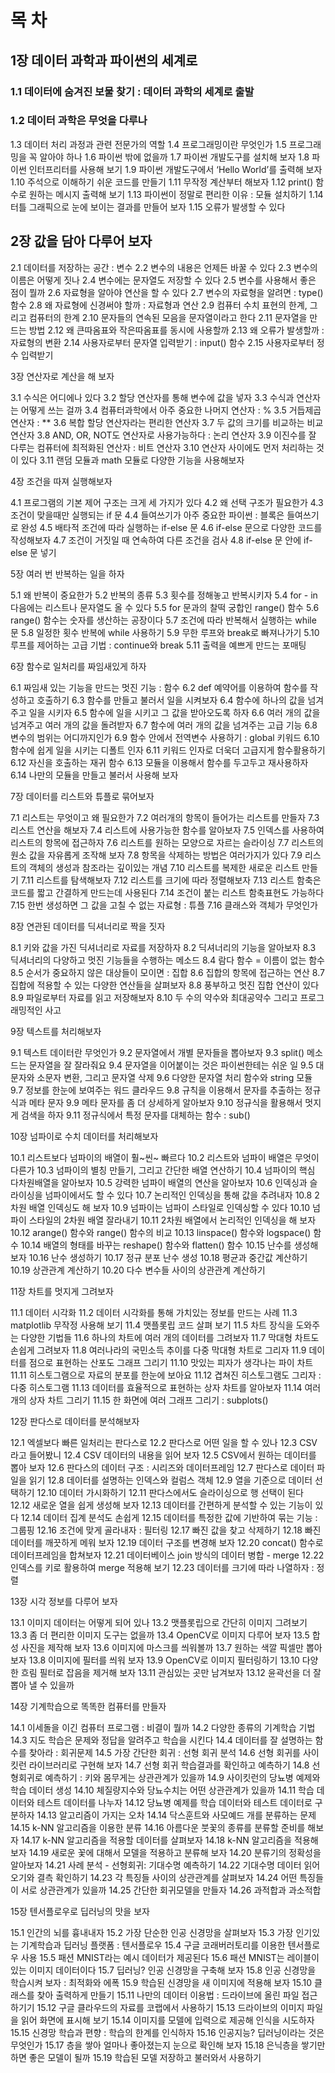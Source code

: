 # 목 차

## 1장 데이터 과학과 파이썬의 세계로
### 1.1 데이터에 숨겨진 보물 찾기 : 데이터 과학의 세계로 출발
### 1.2 데이터 과학은 무엇을 다루나 
1.3 데이터 처리 과정과 관련 전문가의 역할
1.4 프로그래밍이란 무엇인가
1.5 프로그래밍을 꼭 알아야 하나
1.6 파이썬 밖에 없을까
1.7 파이썬 개발도구를 설치해 보자
1.8 파이썬 인터프리터를 사용해 보기
1.9 파이썬 개발도구에서 ‘Hello World’를 출력해 보자
1.10 주석으로 이해하기 쉬운 코드를 만들기
1.11 무작정 계산부터 해보자
1.12 print() 함수로 원하는 메시지 출력해 보기
1.13 파이썬이 정말로 편리한 이유 : 모듈 설치하기
1.14 터틀 그래픽으로 눈에 보이는 결과를 만들어 보자
1.15 오류가 발생할 수 있다


## 2장 값을 담아 다루어 보자
2.1 데이터를 저장하는 공간 : 변수
2.2 변수의 내용은 언제든 바꿀 수 있다
2.3 변수의 이름은 어떻게 짓나
2.4 변수에는 문자열도 저장할 수 있다
2.5 변수를 사용해서 좋은 점이 뭘까
2.6 자료형을 알아야 연산을 할 수 있다
2.7 변수의 자료형을 알려면 : type() 함수
2.8 왜 자료형에 신경써야 할까 : 자료형과 연산
2.9 컴퓨터 수치 표현의 한계, 그리고 컴퓨터의 한계
2.10 문자들의 연속된 모음을 문자열이라고 한다
2.11 문자열을 만드는 방법
2.12 왜 큰따옴표와 작은따옴표를 동시에 사용할까
2.13 왜 오류가 발생할까 : 자료형의 변환
2.14 사용자로부터 문자열 입력받기 : input() 함수
2.15 사용자로부터 정수 입력받기


3장 연산자로 계산을 해 보자

3.1 수식은 어디에나 있다
3.2 할당 연산자를 통해 변수에 값을 넣자
3.3 수식과 연산자는 어떻게 쓰는 걸까
3.4 컴퓨터과학에서 아주 중요한 나머지 연산자 : %
3.5 거듭제곱 연산자 : **
3.6 복합 할당 연산자라는 편리한 연산자
3.7 두 값의 크기를 비교하는 비교 연산자
3.8 AND, OR, NOT도 연산자로 사용가능하다 : 논리 연산자
3.9 이진수를 잘 다루는 컴퓨터에 최적화된 연산자 : 비트 연산자
3.10 연산자 사이에도 먼저 처리하는 것이 있다
3.11 랜덤 모듈과 math 모듈로 다양한 기능을 사용해보자

4장 조건을 따져 실행해보자

4.1 프로그램의 기본 제어 구조는 크게 세 가지가 있다
4.2 왜 선택 구조가 필요한가
4.3 조건이 맞을때만 실행되는 if 문
4.4 들여쓰기가 아주 중요한 파이썬 : 블록은 들여쓰기로 완성
4.5 배타적 조건에 따라 실행하는 if-else 문
4.6 if-else 문으로 다양한 코드를 작성해보자
4.7 조건이 거짓일 때 연속하여 다른 조건을 검사
4.8 if-else 문 안에 if-else 문 넣기

5장 여러 번 반복하는 일을 하자

5.1 왜 반복이 중요한가
5.2 반복의 종류
5.3 횟수를 정해놓고 반복시키자
5.4 for - in 다음에는 리스트나 문자열도 올 수 있다
5.5 for 문과의 찰떡 궁합인 range() 함수
5.6 range() 함수는 숫자를 생산하는 공장이다
5.7 조건에 따라 반복해서 실행하는 while 문
5.8 일정한 횟수 반복에 while 사용하기
5.9 무한 루프와 break로 빠져나가기
5.10 루프를 제어하는 고급 기법 : continue와 break
5.11 출력을 예쁘게 만드는 포매팅

6장 함수로 일처리를 짜임새있게 하자

6.1 짜임새 있는 기능을 만드는 멋진 기능 : 함수
6.2 def 예약어를 이용하여 함수를 작성하고 호출하기
6.3 함수를 만들고 불러서 일을 시켜보자
6.4 함수에 하나의 값을 넘겨주고 일을 시키자
6.5 함수에 일을 시키고 그 값을 받아오도록 하자
6.6 여러 개의 값을 넘겨주고 여러 개의 값을 돌려받자
6.7 함수에 여러 개의 값을 넘겨주는 고급 기능
6.8 변수의 범위는 어디까지인가
6.9 함수 안에서 전역변수 사용하기 : global 키워드
6.10 함수에 쉽게 일을 시키는 디폴트 인자
6.11 키워드 인자로 더욱더 고급지게 함수활용하기
6.12 자신을 호출하는 재귀 함수
6.13 모듈을 이용해서 함수를 두고두고 재사용하자
6.14 나만의 모듈을 만들고 불러서 사용해 보자

7장 데이터를 리스트와 튜플로 묶어보자

7.1 리스트는 무엇이고 왜 필요한가
7.2 여러개의 항목이 들어가는 리스트를 만들자
7.3 리스트 연산을 해보자
7.4 리스트에 사용가능한 함수를 알아보자
7.5 인덱스를 사용하여 리스트의 항목에 접근하자
7.6 리스트를 원하는 모양으로 자르는 슬라이싱
7.7 리스트의 원소 값을 자유롭게 조작해 보자 
7.8 항목을 삭제하는 방법은 여러가지가 있다
7.9 리스트의 객체의 생성과 참조라는 깊이있는 개념
7.10 리스트를 복제한 새로운 리스트 만들기
7.11 리스트를 탐색해보자
7.12 리스트를 크기에 따라 정렬해보자
7.13 리스트 함축은 코드를 짧고 간결하게 만드는데 사용된다 
7.14 조건이 붙는 리스트 함축표현도 가능하다 
7.15 한번 생성하면 그 값을 고칠 수 없는 자료형 : 튜플
7.16 클래스와 객체가 무엇인가

8장 연관된 데이터를 딕셔너리로 짝을 짓자

8.1 키와 값을 가진 딕셔너리로 자료를 저장하자
8.2 딕셔너리의 기능을 알아보자 
8.3 딕셔너리의 다양하고 멋진 기능들을 수행하는 메소드
8.4 람다 함수 = 이름이 없는 함수
8.5 순서가 중요하지 않은 대상들이 모이면 : 집합 
8.6 집합의 항목에 접근하는 연산
8.7 집합에 적용할 수 있는 다양한 연산들을 살펴보자
8.8 풍부하고 멋진 집합 연산이 있다
8.9 파일로부터 자료를 읽고 저장해보자
8.10 두 수의 약수와 최대공약수 그리고 프로그래밍적인 사고

9장 텍스트를 처리해보자

9.1 텍스트 데이터란 무엇인가
9.2 문자열에서 개별 문자들을 뽑아보자
9.3 split() 메소드는 문자열을 잘 잘라줘요
9.4 문자열을 이어붙이는 것은 파이썬한테는 쉬운 일
9.5 대문자와 소문자 변환, 그리고 문자열 삭제 
9.6 다양한 문자열 처리 함수와 string 모듈
9.7 정보를 한눈에 보여주는 워드 클라우드
9.8 규칙을 이용해서 문자를 추출하는 정규식과 메타 문자 
9.9 메타 문자를 좀 더 상세하게 알아보자
9.10 정규식을 활용해서 멋지게 검색을 하자
9.11 정규식에서 특정 문자를 대체하는 함수 : sub()


10장 넘파이로 수치 데이터를 처리해보자

10.1 리스트보다 넘파이의 배열이 훨~씬~ 빠르다
10.2 리스트와 넘파이 배열은 무엇이 다른가
10.3 넘파이의 별칭 만들기, 그리고 간단한 배열 연산하기
10.4 넘파이의 핵심 다차원배열을 알아보자
10.5 강력한 넘파이 배열의 연산을 알아보자
10.6 인덱싱과 슬라이싱을 넘파이에서도 할 수 있다
10.7 논리적인 인덱싱을 통해 값을 추려내자
10.8 2차원 배열 인덱싱도 해 보자
10.9 넘파이는 넘파이 스타일로 인덱싱할 수 있다
10.10 넘파이 스타일의 2차원 배열 잘라내기
10.11 2차원 배열에서 논리적인 인덱싱을 해 보자
10.12 arange()  함수와 range() 함수의 비교
10.13 linspace() 함수와 logspace() 함수
10.14 배열의 형태를 바꾸는 reshape() 함수와 flatten() 함수
10.15 난수를 생성해보자
10.16 난수 생성하기
10.17 정규 분포 난수 생성
10.18 평균과 중간값 계산하기
10.19 상관관계 계산하기
10.20 다수 변수들 사이의 상관관계 계산하기

11장 차트를 멋지게 그려보자

11.1 데이터 시각화
11.2 데이터 시각화를 통해 가치있는 정보를 만드는 사례
11.3 matplotlib 무작정 사용해 보기
11.4 맷플롯립 코드 살펴 보기
11.5 차트 장식을 도와주는 다양한 기법들
11.6 하나의 차트에 여러 개의 데이터를 그려보자
11.7 막대형 차트도 손쉽게 그려보자
11.8 여러나라의 국민소득 추이를 다중 막대형 차트로 그리자
11.9 데이터를 점으로 표현하는 산포도 그래프 그리기
11.10 맛있는 피자가 생각나는 파이 차트
11.11 히스토그램으로 자료의 분포를 한눈에 보아요
11.12 겹쳐진 히스토그램도 그리자 : 다중 히스토그램
11.13 데이터를 효율적으로 표현하는 상자 차트를 알아보자
11.14 여러 개의 상자 차트 그리기
11.15 한 화면에 여러 그래프 그리기 : subplots()

12장 판다스로 데이터를 분석해보자

12.1 엑셀보다 빠른 일처리는 판다스로
12.2 판다스로 어떤 일을 할 수 있나
12.3 CSV 라고 들어봤니
12.4 CSV 데이터의 내용을 읽어 보자
12.5 CSV에서 원하는 데이터를 뽑아 보자
12.6 판다스의 데이터 구조 : 시리즈와 데이터프레임
12.7 판다스로 데이터 파일을 읽기
12.8 데이터를 설명하는 인덱스와 컬럼스 객체
12.9 열을 기준으로 데이터 선택하기
12.10 데이터 가시화하기
12.11 판다스에서도 슬라이싱으로 행 선택이 된다
12.12 새로운 열을 쉽게 생성해 보자
12.13 데이터를 간편하게 분석할 수 있는 기능이 있다
12.14 데이터 집계 분석도 손쉽게
12.15 데이터를 특정한 값에 기반하여 묶는 기능 : 그룹핑
12.16 조건에 맞게 골라내자 : 필터링
12.17 빠진 값을 찾고 삭제하기
12.18 빠진 데이터를 깨끗하게 메워 보자
12.19 데이터 구조를 변경해 보자
12.20 concat() 함수로 데이터프레임을 합쳐보자
12.21 데이터베이스 join 방식의 데이터 병합 - merge
12.22 인덱스를 키로 활용하여 merge 적용해 보기
12.23 데이터를 크기에 따라 나열하자 : 정렬

13장 시각 정보를 다루어 보자

13.1 이미지 데이터는 어떻게 되어 있나
13.2 맷플롯립으로 간단히 이미지 그려보기
13.3 좀 더 편리한 이미지 도구는 없을까
13.4 OpenCV로 이미지 다루어 보자
13.5 합성 사진을 제작해 보자
13.6 이미지에 마스크를 씌워볼까
13.7 원하는 색깔 픽셀만 뽑아 보자
13.8 이미지에 필터를 씌워 보자
13.9 OpenCV로 이미지 필터링하기
13.10 다양한 흐림 필터로 잡음을 제거해 보자
13.11 관심있는 곳만 남겨보자
13.12 윤곽선을 더 잘 뽑아 낼 수 있을까

14장 기계학습으로 똑똑한 컴퓨터를 만들자

14.1 이세돌을 이긴 컴퓨터 프로그램 : 비결이 뭘까
14.2 다양한 종류의 기계학습 기법
14.3 지도 학습은 문제와 정답을 알려주고 학습을 시킨다
14.4 데이터를 잘 설명하는 함수를 찾아라 : 회귀문제
14.5 가장 간단한 회귀 : 선형 회귀 분석
14.6 선형 회귀를 사이킷런 라이브러리로 구현해 보자
14.7 선형 회귀 학습결과를 확인하고 예측하기
14.8 선형회귀로 예측하기 : 키와 몸무게는 상관관계가 있을까
14.9 사이킷런의 당뇨병 예제와 학습 데이터 생성
14.10 체질량지수와 당뇨수치는 어떤 상관관계가 있을까
14.11 학습 데이터와 테스트 데이터를 나누자
14.12 당뇨병 예제를 학습 데이터와 테스트 데이터로 구분하자
14.13 알고리즘이 가지는 오차
14.14 닥스훈트와 사모예드 개를 분류하는 문제
14.15 k-NN 알고리즘을 이용한 분류
14.16 아름다운 붓꽃의 종류를 분류할 준비를 해보자
14.17 k-NN 알고리즘을 적용할 데이터를 살펴보자
14.18 k-NN 알고리즘을 적용해보자
14.19 새로운 꽃에 대해서 모델을 적용하고 분류해 보자
14.20 분류기의 정확성을 알아보자
14.21 사례 분석 - 선형회귀: 기대수명 예측하기
14.22 기대수명 데이터 읽어오기와 결측 확인하기
14.23 각 특징들 사이의 상관관계를 살펴보자
14.24 어떤 특징들이 서로 상관관계가 있을까
14.25 간단한 회귀모델을 만들자
14.26 과적합과 과소적합

15장 텐서플로우로 딥러닝의 맛을 보자

15.1 인간의 뇌를 흉내내자
15.2 가장 단순한 인공 신경망을 살펴보자
15.3 가장 인기있는 기계학습과 딥러닝 플랫폼 : 텐서플로우
15.4 구글 코래버러토리를 이용한 텐서플로우 사용
15.5 패션 MNIST라는 예시 데이터가 제공된다
15.6 패션 MNIST는 레이블이 있는 이미지 데이터이다
15.7 딥러닝? 인공 신경망을 구축해 보자
15.8 인공 신경망을 학습시켜 보자 : 최적화와 에폭
15.9 학습된 신경망을 새 이미지에 적용해 보자
15.10 클래스를 찾아 출력하게 만들기
15.11 나만의 데이터 이용법 : 드라이브에 올린 파일 접근하기기
15.12 구글 클라우드의 자료를 코랩에서 사용하기
15.13 드라이브의 이미지 파일을 읽어 화면에 표시해 보기
15.14 이미지를 모델에 입력으로 제공해 인식을 시도하자
15.15 신경망 학습과 편향 : 학습의 한계를 인식하자
15.16 인공지능? 딥러닝이라는 것은 무엇인가
15.17 층을 쌓아 얼마나 좋아졌는지 눈으로 확인해 보자
15.18 은닉층을 쌓기만 하면 좋은 모델이 될까
15.19 학습된 모델 저장하고 불러와서 사용하기

